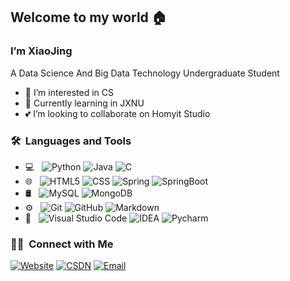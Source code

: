 ## Welcome to my world :house:

### I’m XiaoJing
A Data Science And Big Data Technology Undergraduate Student
- :paw_prints: I’m interested in CS
- 🌱 Currently learning in JXNU
- :two_hearts: I’m looking to collaborate on Homyit Studio

<h3> 🛠 &nbsp;Languages and Tools</h3>

- 💻 &nbsp;
  ![Python](https://img.shields.io/badge/-Python-333333?style=flat&logo=python)
  ![Java](https://img.shields.io/badge/-Java-333333?style=flat&logo=Java&logoColor=007396)
  ![C](https://img.shields.io/badge/-C-333333?style=flat&logo=C%2B%2B&logoColor=00599C)
- 🌐 &nbsp;
  ![HTML5](https://img.shields.io/badge/-HTML5-333333?style=flat&logo=HTML5)
  ![CSS](https://img.shields.io/badge/-CSS-333333?style=flat&logo=CSS3&logoColor=1572B6)
  ![Spring](https://img.shields.io/badge/-Spring-333333?style=flat&logo=Spring)
  ![SpringBoot](https://img.shields.io/badge/-SpringBoot-333333?style=flat&logo=Spring-Boot)
- 🛢 &nbsp;
  ![MySQL](https://img.shields.io/badge/-MySQL-333333?style=flat&logo=mysql)
  ![MongoDB](https://img.shields.io/badge/-MongoDB-333333?style=flat&logo=mongodb)
- ⚙️ &nbsp;
  ![Git](https://img.shields.io/badge/-Git-333333?style=flat&logo=git)
  ![GitHub](https://img.shields.io/badge/-GitHub-333333?style=flat&logo=github)
  ![Markdown](https://img.shields.io/badge/-Markdown-333333?style=flat&logo=markdown)
- 🔧 &nbsp;
  ![Visual Studio Code](https://img.shields.io/badge/-Visual%20Studio%20Code-333333?style=flat&logo=visual-studio-code&logoColor=007ACC)
  ![IDEA](https://img.shields.io/badge/-IDEA-333333?style=flat&logo=IntelliJ-IDEA&logoColor=1479f3)
  ![Pycharm](https://img.shields.io/badge/-Pycharm-333333?style=flat&logo=PyCharm&logoColor=35a46b)



<h3> 🤝🏻 &nbsp;Connect with Me </h3>

<p>
<a href="https://www.serendipper-x.cn/"><img alt="Website" src="https://img.shields.io/badge/Website-www.serendipper_x.cn-blue?style=flat-square&logo=google-chrome"></a>
<a href="https://blog.csdn.net/tsundere_x"><img alt="CSDN" src="https://img.shields.io/badge/CSDN-tsundere_x-blue?style=flat-square&logo=c&logoColor=fc5531"></a>
<a href="mailto:xiaoing_cs@163.com"><img alt="Email" src="https://img.shields.io/badge/Email-xiaoing_cs@163.com-blue?style=flat-square&logo=gmail"></a>
</p>


<!---
XiaoJing-C/XiaoJing-C is a ✨ special ✨ repository because its `README.md` (this file) appears on your GitHub profile.
You can click the Preview link to take a look at your changes.
--->
